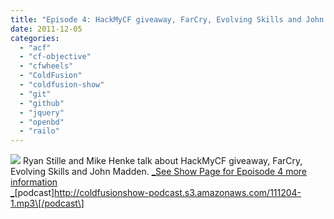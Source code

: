 ```yaml
---
title: "Episode 4: HackMyCF giveaway, FarCry, Evolving Skills and John Madden"
date: 2011-12-05
categories: 
  - "acf"
  - "cf-objective"
  - "cfwheels"
  - "ColdFusion"
  - "coldfusion-show"
  - "git"
  - "github"
  - "jquery"
  - "openbd"
  - "railo"
---
```


![](images/eposide4.jpg) Ryan Stille and Mike Henke talk about HackMyCF giveaway, FarCry, Evolving Skills and John Madden. [_See Show Page for Epoisode 4 more information  
_](http://coldfusionshow.com/episode-4-hackmycf-giveaway-farcry-evolving-skills-and-john-madden)\[podcast\]http://coldfusionshow-podcast.s3.amazonaws.com/111204-1.mp3\[/podcast\]

<script type="text/javascript"><!-- $('div#singlePost div img').hide(); // --></script>

